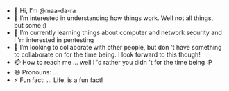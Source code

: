 - 👋 Hi, I’m @maa-da-ra
- 👀 I’m interested in understanding how things work. Well not all things, but some :) 
- 🌱 I’m currently learning things about computer and network security and I 'm interested in pentesting
- 💞️ I’m looking to collaborate with other people, but don 't have something to collaborate on for the time being. I look forward to this though!
- 📫 How to reach me ... well I 'd rather you didn 't for the time being :P 
- 😄 Pronouns: ... 
- ⚡ Fun fact: ... Life, is a fun fact!

<!---
maa-da-ra/maa-da-ra is a ✨ spacial ✨ repository because its `README.md` (this file) appears on your GitHub profile.
You can click the Preview link to take a look at your changes.
--->
